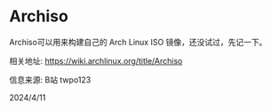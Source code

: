 # Archiso

Archiso可以用来构建自己的 Arch Linux ISO 镜像，还没试过，先记一下。  

相关地址: https://wiki.archlinux.org/title/Archiso  

信息来源: B站 twpo123  


2024/4/11  
